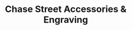 ---
title: "Chase Street Accessories & Engraving"
url: /baltimore/chase-street-accessories-und-engraving/
shop: Andenken
---